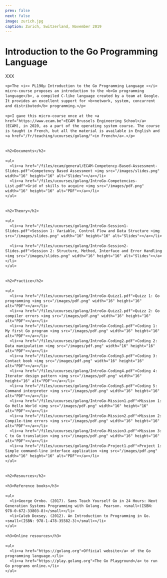```yaml
---
prev: false
next: false
image: zurich.jpg
caption: Zurich, Switzerland, November 2019
---
```


# Introduction to the Go Programming Language

XXX

    <p>The <i>« PL190µ Introduction to the Go Programming Language »</i> micro-course proposes an introduction to the <b>Go programming language</b>, a compiled C-like language created by a team at Google. It provides an excellent support for <b>network, system, concurrent and distributed</b> programming.</p>

    <p>I gave this micro-course once at the <a href="https://www.ecam.be">ECAM Brussels Engineering School</a> (ECAM), in 2020, as a part of the operating system course. The course is taught in French, but all the material is available in English and <a href="/fr/teaching/ucourses/golang/">in French</a>.</p>


    <h2>Documents</h2>

    <ul>
      <li><a href="/files/ecam/general/ECAM-Competency-Based-Assessment-Slides.pdf">Competency Based Assessment <img src="/images/slides.png" width="16" height="16" alt="Slides"></a></li>
      <li><a href="/files/ucourses/golang/IntroGo-Competencies-List.pdf">Grid of skills to acquire <img src="/images/pdf.png" width="16" height="16" alt="PDF"></a></li>
    </ul>


    <h2>Theory</h2>

    <ul>
      <li><a href="/files/ucourses/golang/IntroGo-Session1-Slides.pdf">Session 1: Variable, Control Flow and Data Structure <img src="/images/slides.png" width="16" height="16" alt="Slides"></a></li>

      <li><a href="/files/ucourses/golang/IntroGo-Session2-Slides.pdf">Session 2: Structure, Method, Interface and Error Handling <img src="/images/slides.png" width="16" height="16" alt="Slides"></a></li>
    </ul>


    <h2>Practice</h2>

    <ul>
      <li><a href="/files/ucourses/golang/IntroGo-Quizz1.pdf">Quizz 1: Go programming <img src="/images/pdf.png" width="16" height="16" alt="PDF"></a></li>
      <li><a href="/files/ucourses/golang/IntroGo-Quizz2.pdf">Quizz 2: Go compiler errors <img src="/images/pdf.png" width="16" height="16" alt="PDF"></a></li>
      <li><a href="/files/ucourses/golang/IntroGo-Coding1.pdf">Coding 1: My first Go program <img src="/images/pdf.png" width="16" height="16" alt="PDF"></a></li>
      <li><a href="/files/ucourses/golang/IntroGo-Coding2.pdf">Coding 2: Data manipulation <img src="/images/pdf.png" width="16" height="16" alt="PDF"></a></li>
      <li><a href="/files/ucourses/golang/IntroGo-Coding3.pdf">Coding 3: Contact book <img src="/images/pdf.png" width="16" height="16" alt="PDF"></a></li>
      <li><a href="/files/ucourses/golang/IntroGo-Coding4.pdf">Coding 4: Iterator design pattern <img src="/images/pdf.png" width="16" height="16" alt="PDF"></a></li>
      <li><a href="/files/ucourses/golang/IntroGo-Coding5.pdf">Coding 5: Command interpreter <img src="/images/pdf.png" width="16" height="16" alt="PDF"></a></li>
      <li><a href="/files/ucourses/golang/IntroGo-Mission1.pdf">Mission 1: Go Hello World <img src="/images/pdf.png" width="16" height="16" alt="PDF"></a></li>
      <li><a href="/files/ucourses/golang/IntroGo-Mission2.pdf">Mission 2: Compile-time errors <img src="/images/pdf.png" width="16" height="16" alt="PDF"></a></li>
      <li><a href="/files/ucourses/golang/IntroGo-Mission3.pdf">Mission 3: C to Go translation <img src="/images/pdf.png" width="16" height="16" alt="PDF"></a></li>
      <li><a href="/files/ucourses/golang/IntroGo-Project1.pdf">Project 1: Simple command-line interface application <img src="/images/pdf.png" width="16" height="16" alt="PDF"></a></li>
    </ul>


    <h2>Resources</h2>

    <h3>Reference books</h3>

    <ul>
      <li>George Ornbo. (2017). Sams Teach Yourself Go in 24 Hours: Next Generation Systems Programming with Golang. Pearson. <small>(ISBN: 978-0-672-33803-8)</small></li>
      <li>Caleb Doxsey. (2012). An Introduction to Programming in Go. <small>(ISBN: 978-1-478-35582-3)</small></li>
    </ul>

    <h3>Online resources</h3>

    <ul>
      <li><a href="https://golang.org">Official website</a> of the Go programming language.</li>
      <li><a href="https://play.golang.org">The Go Playground</a> to run Go programs online.</li>
    </ul>
